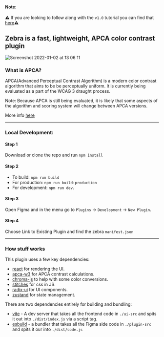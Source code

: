 #### Note: 
⚠️ If you are looking to follow along with the `v1.0` tutorial you can find that [here](https://github.com/danhollick/zebra/tree/v1)⚠️

## Zebra is a fast, lightweight, APCA color contrast plugin
![Screenshot 2022-01-02 at 13 06 11](https://user-images.githubusercontent.com/13898607/147876779-d63c76fd-66d1-4289-a50a-d06c52248c4a.png)


### What is APCA?
APCA(Advanced Perceptual Contrast Algorithm) is a modern color contrast algorithm that aims to be be perceptually uniform. It is currently being evaluated as a part of the WCAG 3 draught process.

Note: Because APCA is still being evaluated, it is likely that some aspects of the algorithm and scoring system will change between APCA versions.

More info [here](https://github.com/Myndex/SAPC-APCA/blob/master/WhyAPCA.md)

---
### Local Development:

#### Step 1
Download or clone the repo and run `npm install`

#### Step 2
- To build: `npm run build`
- For production: `npm run build:production`
- For development: `npm run dev`.

#### Step 3
Open Figma and in the menu go to `Plugins` -> `Development` -> `New Plugin`.

#### Step 4
Choose Link to Existing Plugin and find the zebra `manifest.json`

---

### How stuff works
This plugin uses a few key dependencies:
- [react](https://reactjs.org) for rendering the UI.
- [apca-w3](https://github.com/Myndex/apca-w3) for APCA contrast calculations.
- [chroma-js](https://gka.github.io/chroma.js) to help with some color conversions.
- [stitches](https://stitches.dev) for css in JS.
- [radix-ui](https://www.radix-ui.com) for UI components.
- [zustand](https://github.com/pmndrs/zustand) for state management.

There are two dependencies entirely for building and bundling:
- [vite](https://vitejs.dev) - A dev server that takes all the frontend code in `./ui-src` and spits it out into `./dist/index.js` via a script tag.
- [esbuild](https://esbuild.github.io) - a bundler that takes all the Figma side code in `./plugin-src` and spits it our into `./dist/code.js` 




